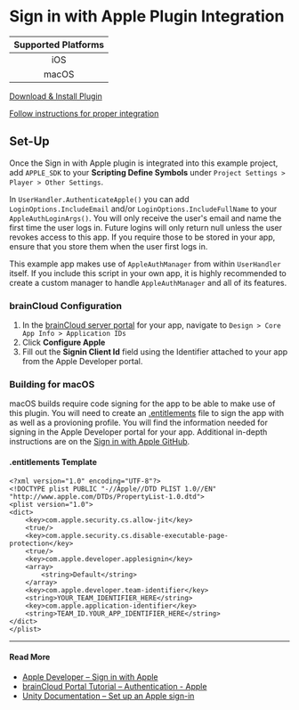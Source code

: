 # Sign in with Apple Plugin Integration

| Supported Platforms |
| :-----------------: |
| iOS                 |
| macOS               |

[Download & Install Plugin](https://github.com/lupidan/apple-signin-unity)

[Follow instructions for proper integration](https://github.com/lupidan/apple-signin-unity#installation)

## Set-Up

Once the Sign in with Apple plugin is integrated into this example project, add `APPLE_SDK` to your **Scripting Define Symbols** under `Project Settings > Player > Other Settings`.

In `UserHandler.AuthenticateApple()` you can add `LoginOptions.IncludeEmail` and/or `LoginOptions.IncludeFullName` to your `AppleAuthLoginArgs()`. You will only receive the user's email and name the first time the user logs in. Future logins will only return null unless the user revokes access to this app. If you require those to be stored in your app, ensure that you store them when the user first logs in.

This example app makes use of `AppleAuthManager` from within `UserHandler` itself. If you include this script in your own app, it is highly recommended to create a custom manager to handle `AppleAuthManager` and all of its features.

### brainCloud Configuration

1. In the [brainCloud server portal](https://portal.braincloudservers.com/) for your app, navigate to `Design > Core App Info > Application IDs`
2. Click **Configure Apple**
3. Fill out the **Signin Client Id** field using the Identifier attached to your app from the Apple Developer portal.

### Building for macOS

macOS builds require code signing for the app to be able to make use of this plugin. You will need to create an [.entitlements](./Apple.md#entitlements-template) file to sign the app with as well as a provioning profile. You will find the information needed for signing in the Apple Developer portal for your app. Additional in-depth instructions are on the [Sign in with Apple GitHub](https://github.com/lupidan/apple-signin-unity/blob/master/docs/macOS_NOTES.md).

#### .entitlements Template

```
<?xml version="1.0" encoding="UTF-8"?>
<!DOCTYPE plist PUBLIC "-//Apple//DTD PLIST 1.0//EN" "http://www.apple.com/DTDs/PropertyList-1.0.dtd">
<plist version="1.0">
<dict>
	<key>com.apple.security.cs.allow-jit</key>
	<true/>
	<key>com.apple.security.cs.disable-executable-page-protection</key>
	<true/>
	<key>com.apple.developer.applesignin</key>
	<array>
		<string>Default</string>
	</array>
	<key>com.apple.developer.team-identifier</key>
	<string>YOUR_TEAM_IDENTIFIER_HERE</string>
	<key>com.apple.application-identifier</key>
	<string>TEAM_ID.YOUR_APP_IDENTIFIER_HERE</string>
</dict>
</plist>
```

---

#### Read More

- [Apple Developer – Sign in with Apple](https://developer.apple.com/sign-in-with-apple/get-started/)
- [brainCloud Portal Tutorial – Authentication - Apple](https://getbraincloud.com/apidocs/portal-usage/authentication-apple/)
- [Unity Documentation – Set up an Apple sign-in](https://docs.unity.com/authentication/en/manual/set-up-apple-signin)
